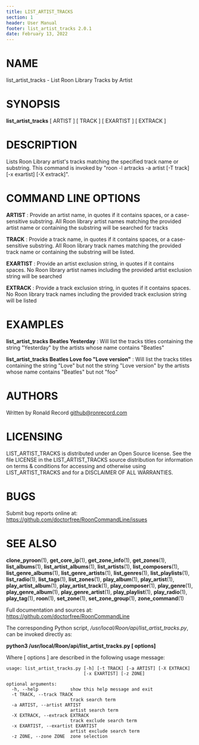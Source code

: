 ```yaml
---
title: LIST_ARTIST_TRACKS
section: 1
header: User Manual
footer: list_artist_tracks 2.0.1
date: February 13, 2022
---
```

# NAME
list_artist_tracks - List Roon Library Tracks by Artist

# SYNOPSIS
**list_artist_tracks** [ ARTIST ] [ TRACK ] [ EXARTIST ] [ EXTRACK ]

# DESCRIPTION
Lists Roon Library artist's tracks matching the specified track name or substring. This command is invoked by "roon -l artracks -a artist [-T track] [-x exartist] [-X extrack]".

# COMMAND LINE OPTIONS
**ARTIST**
: Provide an artist name, in quotes if it contains spaces, or a case-sensitive substring. All Roon library artist names matching the provided artist name or containing the substring will be searched for tracks

**TRACK**
: Provide a track name, in quotes if it contains spaces, or a case-sensitive substring. All Roon library track names matching the provided track name or containing the substring will be listed.

**EXARTIST**
: Provide an artist exclusion string, in quotes if it contains spaces. No Roon library artist names including the provided artist exclusion string will be searched

**EXTRACK**
: Provide a track exclusion string, in quotes if it contains spaces. No Roon library track names including the provided track exclusion string will be listed

# EXAMPLES
**list_artist_tracks Beatles Yesterday**
: Will list the tracks titles containing the string "Yesterday" by the artists whose name contains "Beatles"

**list_artist_tracks Beatles Love foo "Love version"**
: Will list the tracks titles containing the string "Love" but not the string "Love version" by the artists whose name contains "Beatles" but not "foo"

# AUTHORS
Written by Ronald Record github@ronrecord.com

# LICENSING
LIST_ARTIST_TRACKS is distributed under an Open Source license.
See the file LICENSE in the LIST_ARTIST_TRACKS source distribution
for information on terms &amp; conditions for accessing and
otherwise using LIST_ARTIST_TRACKS and for a DISCLAIMER OF ALL WARRANTIES.

# BUGS
Submit bug reports online at: https://github.com/doctorfree/RoonCommandLine/issues

# SEE ALSO
**clone_pyroon**(1), **get_core_ip**(1), **get_zone_info**(1), **get_zones**(1), **list_albums**(1), **list_artist_albums**(1), **list_artists**(1), **list_composers**(1), **list_genre_albums**(1), **list_genre_artists**(1), **list_genres**(1), **list_playlists**(1), **list_radio**(1), **list_tags**(1), **list_zones**(1), **play_album**(1), **play_artist**(1), **play_artist_album**(1), **play_artist_track**(1), **play_composer**(1), **play_genre**(1), **play_genre_album**(1), **play_genre_artist**(1), **play_playlist**(1), **play_radio**(1), **play_tag**(1), **roon**(1), **set_zone**(1), **set_zone_group**(1), **zone_command**(1)

Full documentation and sources at: https://github.com/doctorfree/RoonCommandLine

The corresponding Python script, */usr/local/Roon/api/list_artist_tracks.py*,
can be invoked directly as:

**python3 /usr/local/Roon/api/list_artist_tracks.py [ options]**

Where [ options ] are described in the following usage message:

~~~~
usage: list_artist_tracks.py [-h] [-t TRACK] [-a ARTIST] [-X EXTRACK]
                             [-x EXARTIST] [-z ZONE]

optional arguments:
  -h, --help            show this help message and exit
  -t TRACK, --track TRACK
                        track search term
  -a ARTIST, --artist ARTIST
                        artist search term
  -X EXTRACK, --extrack EXTRACK
                        track exclude search term
  -x EXARTIST, --exartist EXARTIST
                        artist exclude search term
  -z ZONE, --zone ZONE  zone selection
~~~~
